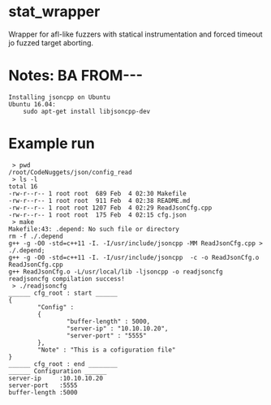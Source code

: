 # stat_wrapper
   Wrapper for afl-like fuzzers with statical instrumentation and forced timeout jo fuzzed target aborting.

Notes: BA FROM---
============== 
```
Installing jsoncpp on Ubuntu
Ubuntu 16.04:
    sudo apt-get install libjsoncpp-dev
```


Example run
==============
```
 > pwd
/root/CodeNuggets/json/config_read
 > ls -l
total 16
-rw-r--r-- 1 root root  689 Feb  4 02:30 Makefile
-rw-r--r-- 1 root root  911 Feb  4 02:38 README.md
-rw-r--r-- 1 root root 1207 Feb  4 02:29 ReadJsonCfg.cpp
-rw-r--r-- 1 root root  175 Feb  4 02:15 cfg.json
 > make
Makefile:43: .depend: No such file or directory
rm -f ./.depend
g++ -g -O0 -std=c++11 -I. -I/usr/include/jsoncpp -MM ReadJsonCfg.cpp >  ./.depend;
g++ -g -O0 -std=c++11 -I. -I/usr/include/jsoncpp  -c -o ReadJsonCfg.o ReadJsonCfg.cpp
g++ ReadJsonCfg.o -L/usr/local/lib -ljsoncpp -o readjsoncfg
readjsoncfg compilation success!
 > ./readjsoncfg 
______ cfg_root : start ______
{
        "Config" : 
        {
                "buffer-length" : 5000,
                "server-ip" : "10.10.10.20",
                "server-port" : "5555"
        },
        "Note" : "This is a cofiguration file"
}
______ cfg_root : end ________
______ Configuration ______
server-ip     :10.10.10.20
server-port   :5555
buffer-length :5000
```




